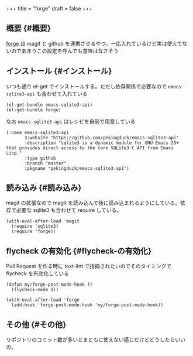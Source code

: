 +++
title = "forge"
draft = false
+++

## 概要 {#概要}

[forge](https://github.com/magit/forge) は magit と github を連携させるやつ。一応入れているけど実は使えてないのであまりこの設定を呼んでも意味はなさそう


## インストール {#インストール}

いつも通り el-get でインストールする。ただし依存関係で必要なので `emacs-sqlite3-api` も合わせて入れている

```emacs-lisp
(el-get-bundle emacs-sqlite3-api)
(el-get-bundle forge)
```

なお `emacs-sqlite3-api` はレシピを自前で用意している

```emacs-lisp
(:name emacs-sqlite3-api
       3:website "https://github.com/pekingduck/emacs-sqlite3-api"
       :description "sqlite3 is a dynamic module for GNU Emacs 25+ that provides direct access to the core SQLite3 C API from Emacs Lisp."
       :type github
       :branch "master"
       :pkgname "pekingduck/emacs-sqlite3-api")
```


## 読み込み {#読み込み}

magit の拡張なので magit を読み込んで後に読み込まれるようにしている。依存で必要な sqlite3 も合わせて require している。

```emacs-lisp
(with-eval-after-load 'magit
  (require 'sqlite3)
  (require 'forge))
```


## flycheck の有効化 {#flycheck-の有効化}

Pull Request を作る時に text-lint で指摘されたいのでそのタイミングで flycheck を有効化している

```emacs-lisp
(defun my/forge-post-mode-hook ()
  (flycheck-mode 1))

(with-eval-after-load 'forge
  (add-hook 'forge-post-mode-hook 'my/forge-post-mode-hook))
```


## その他 {#その他}

リポジトリのコミット数が多いとまともに使えない感じだけどどうしたらいいの。
